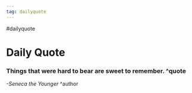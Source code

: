 ```yaml
---
tag: dailyquote
---
```


#dailyquote

# Daily Quote

### Things that were hard to bear are sweet to remember. ^quote
*-Seneca the Younger* ^author
